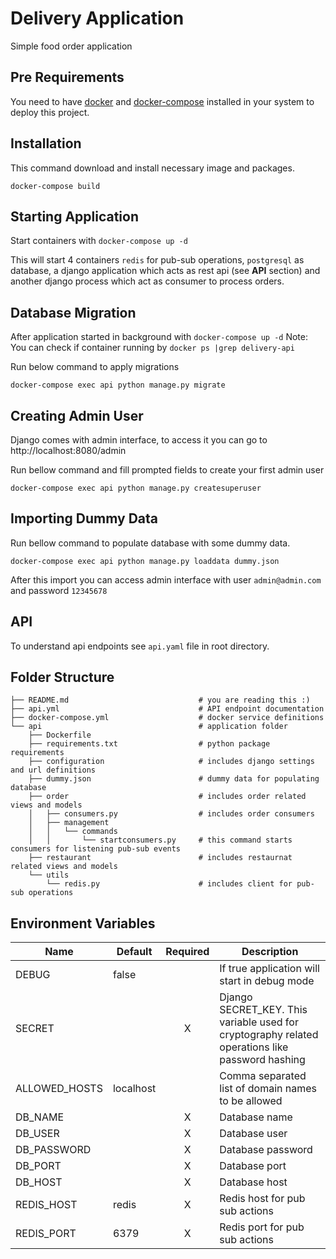 # Delivery Application

Simple food order application

## Pre Requirements

You need to have [docker](https://www.docker.com) and [docker-compose](https://docs.docker.com/compose/install/) 
installed in your system to deploy this project.

## Installation

This command download and install necessary image and packages.

```
docker-compose build
```

## Starting Application

Start containers with `docker-compose up -d`

This will start 4 containers `redis` for pub-sub operations, `postgresql` as database, a django application which 
acts as rest api (see **API** section) and another django process which act as consumer to process orders.

## Database Migration

After application started in background with `docker-compose up -d`
Note: You can check if container running by `docker ps |grep delivery-api`

Run below command to apply migrations

```shell
docker-compose exec api python manage.py migrate
```

## Creating Admin User

Django comes with admin interface, to access it you can go to http://localhost:8080/admin

Run bellow command and fill prompted fields to create your first admin user

```shell
docker-compose exec api python manage.py createsuperuser
```

## Importing Dummy Data

Run bellow command to populate database with some dummy data.

```shell
docker-compose exec api python manage.py loaddata dummy.json
```

After this import you can access admin interface with user `admin@admin.com` and password `12345678`

## API

To understand api endpoints see `api.yaml` file in root directory.

## Folder Structure

```
├── README.md                             # you are reading this :)
├── api.yml                               # API endpoint documentation
├── docker-compose.yml                    # docker service definitions
└── api                                   # application folder
    ├── Dockerfile
    ├── requirements.txt                  # python package requirements
    ├── configuration                     # includes django settings and url definitions
    ├── dummy.json                        # dummy data for populating database 
    ├── order                             # includes order related views and models
    │   ├── consumers.py                  # includes order consumers
    │   ├── management
    │   │   └── commands
    │   │       └── startconsumers.py     # this command starts consumers for listening pub-sub events
    ├── restaurant                        # includes restaurnat related views and models
    └── utils
        └── redis.py                      # includes client for pub-sub operations
```

## Environment Variables

| Name          | Default   | Required | Description                                                                                     |
|---------------|-----------|:--------:|-------------------------------------------------------------------------------------------------|
| DEBUG         | false     |          | If true application will start in debug mode                                                    |
| SECRET        |           | X        | Django SECRET_KEY. This variable used for cryptography related operations like password hashing |
| ALLOWED_HOSTS | localhost |          | Comma separated list of domain names to be allowed                                              |
| DB_NAME       |           | X        | Database name                                                                                   |
| DB_USER       |           | X        | Database user                                                                                   |
| DB_PASSWORD   |           | X        | Database password                                                                               |
| DB_PORT       |           | X        | Database port                                                                                   |
| DB_HOST       |           | X        | Database host                                                                                   |
| REDIS_HOST    | redis     | X        | Redis host for pub sub actions                                                                  |
| REDIS_PORT    | 6379      | X        | Redis port for pub sub actions                                                                  |
